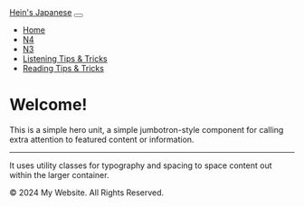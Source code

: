 <!DOCTYPE html>
<html lang="en">

<head>
  <meta charset="UTF-8">
  <meta name="viewport" content="width=device-width, initial-scale=1.0">
  <title>Hein's Japanese</title>
  <link href="https://cdn.jsdelivr.net/npm/bootstrap@5.3.3/dist/css/bootstrap.min.css" rel="stylesheet" integrity="sha384-QWTKZyjpPEjISv5WaRU9OFeRpok6YctnYmDr5pNlyT2bRjXh0JMhjY6hW+ALEwIH" crossorigin="anonymous">
</head>

<body>
  <!-- Header -->
  <nav class="navbar navbar-expand-lg navbar-light bg-light">
    <a class="navbar-brand" href="#">Hein's Japanese</a>
    <button class="navbar-toggler" type="button" data-toggle="collapse" data-target="#navbarNav"
      aria-controls="navbarNav" aria-expanded="false" aria-label="Toggle navigation">
      <span class="navbar-toggler-icon"></span>
    </button>
    <div class="collapse navbar-collapse" id="navbarNav">
      <ul class="navbar-nav">
        <li class="nav-item active">
          <a class="nav-link" href="Index.html">Home</a>
        </li>
        <li class="nav-item">
          <a class="nav-link" href="N4.html">N4</a>
        </li>
        <li class="nav-item">
          <a class="nav-link" href="N3.html">N3</a>
        </li>
        <li class="nav-item">
          <a class="nav-link" href="ListeningT&T.html">Listening Tips & Tricks</a>
        </li>
        <li class="nav-item">
          <a class="nav-link" href="ReadingT&T.html">Reading Tips & Tricks</a>
        </li>
      </ul>
    </div>
  </nav>

  <!-- Welcome Section -->
  <div class="container mt-5">
    <div class="jumbotron">
      <h1 class="display-4">Welcome!</h1>
      <p class="lead">This is a simple hero unit, a simple jumbotron-style component for calling extra attention to
        featured content or information.</p>
      <hr class="my-4">
      <p>It uses utility classes for typography and spacing to space content out within the larger container.</p>
    </div>
  </div>

  <!-- Footer -->
  <footer class="bg-light text-center text-lg-start">
    <div class="container p-4">
      <p class="text-center">&copy; 2024 My Website. All Rights Reserved.</p>
    </div>
  </footer>

  <script src="https://code.jquery.com/jquery-3.5.1.slim.min.js"></script>
  <script src="https://cdn.jsdelivr.net/npm/@popperjs/core@2.9.2/dist/umd/popper.min.js"></script>
  <script src="https://maxcdn.bootstrapcdn.com/bootstrap/4.5.2/js/bootstrap.min.js"></script>
  <script src="https://cdn.jsdelivr.net/npm/bootstrap@5.3.3/dist/js/bootstrap.bundle.min.js" integrity="sha384-YvpcrYf0tY3lHB60NNkmXc5s9fDVZLESaAA55NDzOxhy9GkcIdslK1eN7N6jIeHz" crossorigin="anonymous"></script>
</body>

</html>
